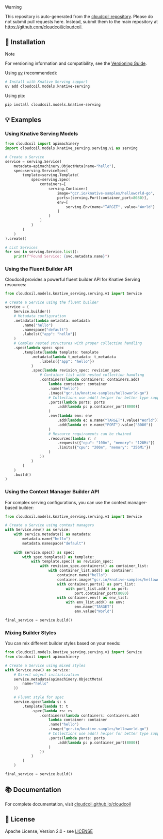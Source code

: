 > [!WARNING]  
> This repository is auto-generated from the [cloudcoil repository](https://github.com/cloudcoil/cloudcoil/tree/main/models/knative-serving). Please do not submit pull requests here. Instead, submit them to the main repository at https://github.com/cloudcoil/cloudcoil.

## 🔧 Installation

> [!NOTE]
> For versioning information and compatibility, see the [Versioning Guide](https://github.com/cloudcoil/cloudcoil/blob/main/VERSIONING.md).

Using [uv](https://github.com/astral-sh/uv) (recommended):

```bash
# Install with Knative Serving support
uv add cloudcoil.models.knative-serving
```

Using pip:

```bash
pip install cloudcoil.models.knative-serving
```

## 💡 Examples

### Using Knative Serving Models

```python
from cloudcoil import apimachinery
import cloudcoil.models.knative_serving.serving.v1 as serving

# Create a Service
service = serving.Service(
    metadata=apimachinery.ObjectMeta(name="hello"),
    spec=serving.ServiceSpec(
        template=serving.Template(
            spec=serving.Spec(
                containers=[
                    serving.Container(
                        image="gcr.io/knative-samples/helloworld-go",
                        ports=[serving.Port(container_port=8080)],
                        env=[
                            serving.Env(name="TARGET", value="World")
                        ]
                    )
                ]
            )
        )
    )
).create()

# List Services
for svc in serving.Service.list():
    print(f"Found Service: {svc.metadata.name}")
```

### Using the Fluent Builder API

Cloudcoil provides a powerful fluent builder API for Knative Serving resources:

```python
from cloudcoil.models.knative_serving.serving.v1 import Service

# Create a Service using the fluent builder
service = (
    Service.builder()
    # Metadata configuration
    .metadata(lambda metadata: metadata
        .name("hello")
        .namespace("default")
        .labels({"app": "hello"})
    )
    # Complex nested structures with proper collection handling
    .spec(lambda spec: spec
        .template(lambda template: template
            .metadata(lambda t_metadata: t_metadata
                .labels({"app": "hello"})
            )
            .spec(lambda revision_spec: revision_spec
                # Container list with nested collection handling
                .containers(lambda containers: containers.add(
                    lambda container: container
                    .name("hello")
                    .image("gcr.io/knative-samples/helloworld-go")
                    # Collections use add() helper for better type support
                    .ports(lambda ports: ports
                        .add(lambda p: p.container_port(8080))
                    )
                    .env(lambda env: env
                        .add(lambda e: e.name("TARGET").value("World"))
                        .add(lambda e: e.name("PORT").value("8080"))
                    )
                    # Resource requirements can be chained
                    .resources(lambda r: r
                        .requests({"cpu": "100m", "memory": "128Mi"})
                        .limits({"cpu": "200m", "memory": "256Mi"})
                    )
                ))
            )
        )
    )
    .build()
)
```

### Using the Context Manager Builder API

For complex serving configurations, you can use the context manager-based builder:

```python
from cloudcoil.models.knative_serving.serving.v1 import Service

# Create a Service using context managers
with Service.new() as service:
    with service.metadata() as metadata:
        metadata.name("hello")
        metadata.namespace("default")
    
    with service.spec() as spec:
        with spec.template() as template:
            with template.spec() as revision_spec:
                with revision_spec.containers() as container_list:
                    with container_list.add() as container:
                        container.name("hello")
                        container.image("gcr.io/knative-samples/helloworld-go")
                        with container.ports() as port_list:
                            with port_list.add() as port:
                                port.container_port(8080)
                        with container.env() as env_list:
                            with env_list.add() as env:
                                env.name("TARGET")
                                env.value("World")

final_service = service.build()
```

### Mixing Builder Styles

You can mix different builder styles based on your needs:

```python
from cloudcoil.models.knative_serving.serving.v1 import Service
from cloudcoil import apimachinery

# Create a Service using mixed styles
with Service.new() as service:
    # Direct object initialization
    service.metadata(apimachinery.ObjectMeta(
        name="hello"
    ))
    
    # Fluent style for spec
    service.spec(lambda s: s
        .template(lambda t: t
            .spec(lambda rs: rs
                .containers(lambda containers: containers.add(
                    lambda container: container
                    .name("hello")
                    .image("gcr.io/knative-samples/helloworld-go")
                    # Collections use add() helper for better type support
                    .ports(lambda ports: ports
                        .add(lambda p: p.container_port(8080))
                    )
                ))
            )
        )
    )

final_service = service.build()
```

## 📚 Documentation

For complete documentation, visit [cloudcoil.github.io/cloudcoil](https://cloudcoil.github.io/cloudcoil)

## 📜 License

Apache License, Version 2.0 - see [LICENSE](LICENSE)
